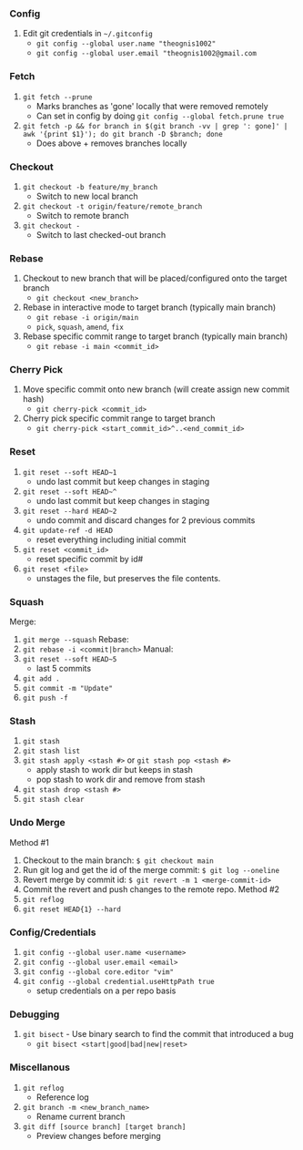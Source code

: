 ### Config

1. Edit git credentials in `~/.gitconfig`
    - `git config --global user.name "theognis1002"`
    - `git config --global user.email "theognis1002@gmail.com`

### Fetch

1. `git fetch --prune`
    - Marks branches as 'gone' locally that were removed remotely
    - Can set in config by doing `git config --global fetch.prune true`
1. `git fetch -p && for branch in $(git branch -vv | grep ': gone]' | awk '{print $1}'); do git branch -D $branch; done`
    - Does above + removes branches locally

### Checkout
1. `git checkout -b feature/my_branch`
    - Switch to new local branch
1. `git checkout -t origin/feature/remote_branch`
    - Switch to remote branch
1. `git checkout -`
    - Switch to last checked-out branch

### Rebase

1. Checkout to new branch that will be placed/configured onto the target branch
    - `git checkout <new_branch>`
1. Rebase in interactive mode to target branch (typically main branch)
    - `git rebase -i origin/main`
    - `pick`, `squash`, `amend`, `fix`
1. Rebase specific commit range to target branch (typically main branch)
    - `git rebase -i main <commit_id>`

### Cherry Pick

1. Move specific commit onto new branch (will create assign new commit hash)
    - `git cherry-pick <commit_id>`
1. Cherry pick specific commit range to target branch
    - `git cherry-pick <start_commit_id>^..<end_commit_id>`

### Reset

1. `git reset --soft HEAD~1`
    - undo last commit but keep changes in staging
1. `git reset --soft HEAD~^`
    - undo last commit but keep changes in staging
1. `git reset --hard HEAD~2`
    - undo commit and discard changes for 2 previous commits
1. `git update-ref -d HEAD`
    - reset everything including initial commit
1. `git reset <commit_id>`
    - reset specific commit by id#
1. `git reset <file>`
    - unstages the file, but preserves the file contents.

### Squash
Merge:
1. `git merge --squash`
Rebase:
1. `git rebase -i <commit|branch>`
Manual:
1. `git reset --soft HEAD~5`
    - last 5 commits
1. `git add .`
1. `git commit -m "Update"`
1. `git push -f`

### Stash

1. `git stash`
1. `git stash list`
1. `git stash apply <stash #>` or `git stash pop <stash #>`
    - apply stash to work dir but keeps in stash
    - pop stash to work dir and remove from stash
1. `git stash drop <stash #>`
1. `git stash clear`

### Undo Merge
Method #1
1. Checkout to the main branch: `$ git checkout main`
1. Run git log and get the id of the merge commit: `$ git log --oneline`
1. Revert merge by commit id: `$ git revert -m 1 <merge-commit-id>`
1. Commit the revert and push changes to the remote repo.
Method #2
1. `git reflog`
1. `git reset HEAD{1} --hard`

### Config/Credentials

1. `git config --global user.name <username>`
1. `git config --global user.email <email>`
1. `git config --global core.editor "vim"`
1. `git config --global credential.useHttpPath true`
    - setup credentials on a per repo basis

### Debugging
1. `git bisect` - Use binary search to find the commit that introduced a bug
    - `git bisect <start|good|bad|new|reset>`

### Miscellanous

1. `git reflog`
    - Reference log
1. `git branch -m <new_branch_name>`
    - Rename current branch
1. `git diff [source branch] [target branch]`
    - Preview changes before merging
